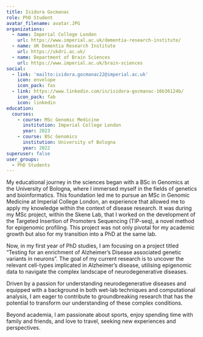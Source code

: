 ```yaml
---
title: Isidora Gocmanac
role: PhD Student
avatar_filename: avatar.JPG
organizations:
  - name: Imperial College London
    url: https://www.imperial.ac.uk/dementia-research-institute/
  - name: UK Dementia Research Institute
    url: https://ukdri.ac.uk/
  - name: Department of Brain Sciences
    url: https://www.imperial.ac.uk/brain-sciences
social:
  - link: 'mailto:isidora.gocmanac22@imperial.ac.uk'
    icon: envelope
    icon_pack: fas
  - link: https://www.linkedin.com/in/isidora-gocmanac-16b36124b/
    icon_pack: fab
    icon: linkedin
education:
  courses:
    - course: MSc Genomic Medicine
      institution: Imperial College London
      year: 2023
    - course: BSc Genomics
      institution: University of Bologna
      year: 2022
superuser: false
user_groups:
  - PhD Students
---
```

My educational journey in the sciences began with a BSc in Genomics at the University of Bologna, where I immersed myself in the fields of genetics and bioinformatics. This foundation led me to pursue an MSc in Genomic Medicine at Imperial College London, an experience that allowed me to apply my knowledge within the context of disease research. It was during my MSc project, within the Skene Lab, that I worked on the development of the Targeted Insertion of Promoters Sequencing (TIP-seq), a novel method for epigenomic profiling. This project was not only pivotal for my academic growth but also for my transition into a PhD at the same lab.

Now, in my first year of PhD studies, I am focusing on a project titled “Testing for an enrichment of Alzheimer’s Disease associated genetic variants in neurons”. The goal of my current research is to uncover the relevant cell-types implicated in Alzheimer’s disease, utilising epigenomic data to navigate the complex landscape of neurodegenerative diseases.

Driven by a passion for understanding neurodegenerative diseases and equipped with a background in both wet-lab techniques and computational analysis, I am eager to contribute to groundbreaking research that has the potential to transform our understanding of these complex conditions.

Beyond academia, I am passionate about sports, enjoy spending time with family and friends, and love to travel, seeking new experiences and perspectives.
